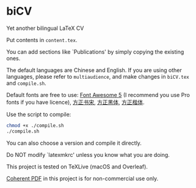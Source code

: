 # biCV

Yet another bilingual LaTeX CV

Put contents in `content.tex`.

You can add sections like \`Publications' by simply copying the existing ones.

The default languages are Chinese and English. If you are using other languages, please refer to `multiaudience`, and make changes in `biCV.tex` and `compile.sh`.

Default fonts are free to use: [Font Awesome 5](https://fontawesome.com/v5/search) (I recommend you use Pro fonts if you have licence), [方正书宋](https://www.foundertype.com/index.php/FontInfo/index/id/151), [方正黑体](https://www.foundertype.com/index.php/FontInfo/index/id/131), [方正楷体](https://www.foundertype.com/index.php/FontInfo/index/id/137).

Use the script to compile:

```bash
chmod +x ./compile.sh
./compile.sh
```

You can also choose a version and compile it directly.

Do NOT modify \`latexmkrc' unless you know what you are doing.

This project is tested on TeXLive (macOS and Overleaf).

[Coherent PDF](http://www.coherentpdf.com/) in this project is for non-commercial use only.
